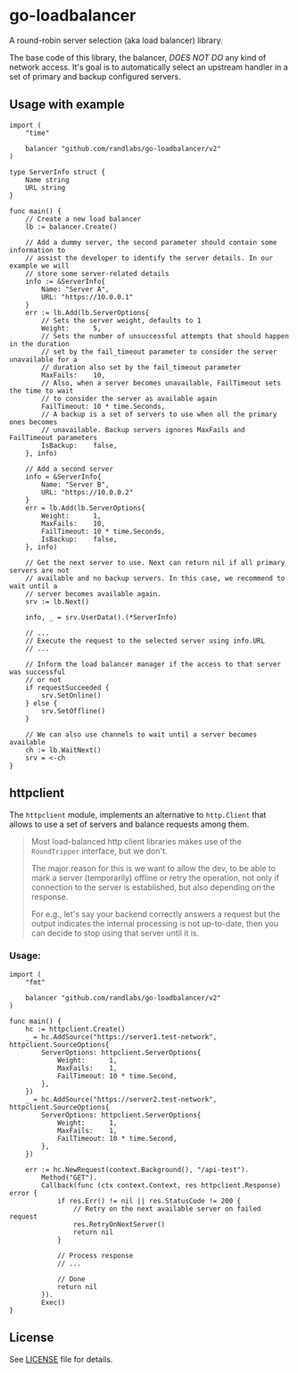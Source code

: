 # go-loadbalancer

A round-robin server selection (aka load balancer) library.

The base code of this library, the balancer, *DOES NOT DO* any kind of network access. It's goal is to automatically select an upstream handler in a set of primary and backup configured servers.

## Usage with example

```golang
import (
    "time"

    balancer "github.com/randlabs/go-loadbalancer/v2"
)

type ServerInfo struct {
    Name string
    URL string
}

func main() {
    // Create a new load balancer
    lb := balancer.Create()

    // Add a dummy server, the second parameter should contain some information to
    // assist the developer to identify the server details. In our example we will
    // store some server-related details
    info := &ServerInfo{
        Name: "Server A",
        URL: "https://10.0.0.1"
    }
    err := lb.Add(lb.ServerOptions{
        // Sets the server weight, defaults to 1
        Weight:      5,
        // Sets the number of unsuccessful attempts that should happen in the duration
        // set by the fail_timeout parameter to consider the server unavailable for a
        // duration also set by the fail_timeout parameter
        MaxFails:    10,
        // Also, when a server becomes unavailable, FailTimeout sets the time to wait
        // to consider the server as available again
        FailTimeout: 10 * time.Seconds,
        // A backup is a set of servers to use when all the primary ones becomes
        // unavailable. Backup servers ignores MaxFails and FailTimeout parameters
        IsBackup:    false,
    }, info)

    // Add a second server
    info = &ServerInfo{
        Name: "Server B",
        URL: "https://10.0.0.2"
    }
    err = lb.Add(lb.ServerOptions{
        Weight:      1,
        MaxFails:    10,
        FailTimeout: 10 * time.Seconds,
        IsBackup:    false,
    }, info)

    // Get the next server to use. Next can return nil if all primary servers are not
    // available and no backup servers. In this case, we recommend to wait until a
    // server becomes available again.
    srv := lb.Next()

    info, _ = srv.UserData().(*ServerInfo)

    // ...
    // Execute the request to the selected server using info.URL
    // ...

    // Inform the load balancer manager if the access to that server was successful
    // or not
    if requestSucceeded {
        srv.SetOnline()
    } else {
        srv.SetOffline()
    }

    // We can also use channels to wait until a server becomes available
    ch := lb.WaitNext()
    srv = <-ch
}
```

## httpclient

The `httpclient` module, implements an alternative to `http.Client` that allows to use a set of servers and balance
requests among them.

> Most load-balanced http client libraries makes use of the `RoundTripper` interface, but we don't.
>
> The major reason for this is we want to allow the dev, to be able to mark a server (temporarily) offline or retry
> the operation, not only if connection to the server is established, but also depending on the response.
>
> For e.g., let's say your backend correctly answers a request but the output indicates the internal processing is not
> up-to-date, then you can decide to stop using that server until it is.

### Usage:

```golang
import (
    "fmt"

    balancer "github.com/randlabs/go-loadbalancer/v2"
)

func main() {
    hc := httpclient.Create()
    _ = hc.AddSource("https://server1.test-network", httpclient.SourceOptions{
        ServerOptions: httpclient.ServerOptions{
            Weight:      1,
            MaxFails:    1,
            FailTimeout: 10 * time.Second,
        },
    })
    _ = hc.AddSource("https://server2.test-network", httpclient.SourceOptions{
        ServerOptions: httpclient.ServerOptions{
            Weight:      1,
            MaxFails:    1,
            FailTimeout: 10 * time.Second,
        },
    })

    err := hc.NewRequest(context.Background(), "/api-test").
        Method("GET").
        Callback(func (ctx context.Context, res httpclient.Response) error {
            if res.Err() != nil || res.StatusCode != 200 {
                // Retry on the next available server on failed request
                res.RetryOnNextServer()
                return nil
            }

            // Process response
            // ...

            // Done
            return nil
        }).
        Exec()
}
```

## License

See [LICENSE](/LICENSE) file for details.

